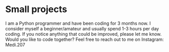 # Small projects 
I am a Python programmer and have been coding for 3 months now. I consider myself a beginner/amateur and usually spend 1-3 hours per day coding. If you notice anything that could be improved, please let me know. Would you like to code together? Feel free to reach out to me on Instagram: Medi.207
